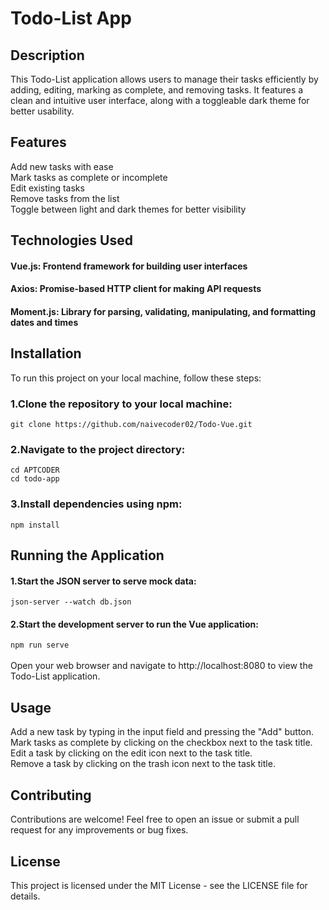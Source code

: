 # Todo-List App

## Description
This Todo-List application allows users to manage their tasks efficiently by adding, editing, marking as complete, and removing tasks. It features a clean and intuitive user interface, along with a toggleable dark theme for better usability.

## Features
Add new tasks with ease<br>
Mark tasks as complete or incomplete<br>
Edit existing tasks<br>
Remove tasks from the list<br>
Toggle between light and dark themes for better visibility
## Technologies Used
#### Vue.js: Frontend framework for building user interfaces
#### Axios: Promise-based HTTP client for making API requests
#### Moment.js: Library for parsing, validating, manipulating, and formatting dates and times
## Installation
To run this project on your local machine, follow these steps:

### 1.Clone the repository to your local machine:
`git clone https://github.com/naivecoder02/Todo-Vue.git`

### 2.Navigate to the project directory:
`cd APTCODER`<br>
`cd todo-app`

### 3.Install dependencies using npm:
`npm install`

## Running the Application
#### 1.Start the JSON server to serve mock data:
`json-server --watch db.json`
#### 2.Start the development server to run the Vue application:
`npm run serve`<br><br>
Open your web browser and navigate to http://localhost:8080 to view the Todo-List application.

## Usage
Add a new task by typing in the input field and pressing the "Add" button.<br>
Mark tasks as complete by clicking on the checkbox next to the task title.<br>
Edit a task by clicking on the edit icon next to the task title.<br>
Remove a task by clicking on the trash icon next to the task title.<br>

## Contributing
Contributions are welcome! Feel free to open an issue or submit a pull request for any improvements or bug fixes.

## License
This project is licensed under the MIT License - see the LICENSE file for details.


